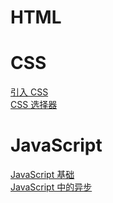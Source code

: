 # HTML

# CSS
[引入 CSS](https://xinleibird.github.io/personal/notes/css/import)  
[CSS 选择器](https://xinleibird.github.io/personal/notes/css/selector)  

# JavaScript

[JavaScript 基础](https://xinleibird.github.io/personal/notes/javascript/basic)  
[JavaScript 中的异步](https://xinleibird.github.io/personal/notes/javascript/asynchronous)  
